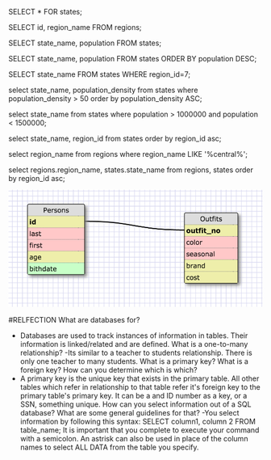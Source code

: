SELECT * FOR states;

SELECT id, region_name FROM regions;

SELECT state_name, population FROM states;

SELECT state_name, population
FROM states
ORDER BY population DESC;

SELECT state_name FROM states
WHERE region_id=7;

select state_name, population_density from states
where population_density > 50
order by population_density ASC;

select state_name from states
where population > 1000000
and population < 1500000;

select state_name, region_id from states
order by region_id asc;

select region_name from regions
where region_name LIKE '%central%';

select regions.region_name, states.state_name from regions, states
order by region_id asc;

![Here is my Schema](./schema.png "Title")

#RELFECTION
What are databases for?
- Databases are used to track instances of information in tables. Their information is linked/related and are defined.
What is a one-to-many relationship?
-Its similar to a teacher to students relationship. There is only one teacher to many students.
What is a primary key? What is a foreign key? How can you determine which is which?
- A primary key is the unique key that exists in the primary table. All other tables which refer in relationship to that table refer it's foreign key to the primary table's primary key.  It can be a and ID number as a key, or a SSN, something unique.
How can you select information out of a SQL database? What are some general guidelines for that?
-You select information by following this syntax: SELECT column1, column 2 FROM table_name;
  It is important that you complete to execute your command with a semicolon. An astrisk can also be used in place of the column names to select ALL DATA from the table you specify.
